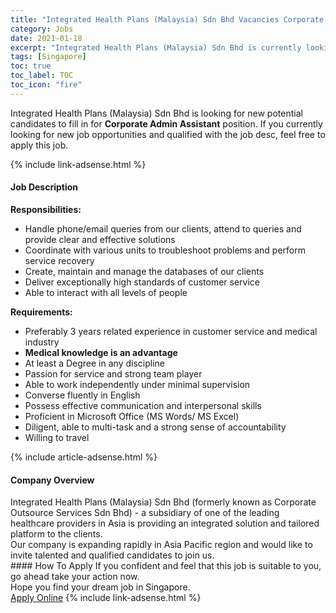 ```yaml
---
title: "Integrated Health Plans (Malaysia) Sdn Bhd Vacancies Corporate Admin Assistant" 
category: Jobs 
date: 2021-01-18 
excerpt: "Integrated Health Plans (Malaysia) Sdn Bhd is currently looking for suitable person to fill in the Corporate Admin Assistant which positioned at Singapore" 
tags: [Singapore] 
toc: true 
toc_label: TOC 
toc_icon: "fire" 
--- 
```


<p>Integrated Health Plans (Malaysia) Sdn Bhd is looking for new potential candidates to fill in for <b>Corporate Admin Assistant</b> position. If you currently looking for new job opportunities and qualified with the job desc, feel free to apply this job.
</p>{% include link-adsense.html %} 
<div><div><h4>Job Description</h4></div><div><div><span><div><div><strong>Responsibilities:</strong></div><ul><li>Handle phone/email queries from our clients, attend to queries and provide clear and effective solutions</li><li>Coordinate with various units to troubleshoot problems and perform service recovery</li><li>Create, maintain and manage the databases of our clients</li><li>Deliver exceptionally high standards of customer service</li><li>Able to interact with all levels of people</li></ul><div><strong>Requirements:</strong></div><div><ul><li>Preferably 3 years related experience in customer service and medical industry</li><li><strong>Medical knowledge is an advantage</strong></li><li>At least a Degree in any discipline</li><li>Passion for service and strong team player</li><li>Able to work independently under minimal supervision</li><li>Converse fluently in English</li><li>Possess effective communication and interpersonal skills</li><li>Proficient in Microsoft Office (MS Words/ MS Excel)</li><li>Diligent, able to multi-task and a strong sense of accountability</li><li>Willing to travel</li></ul></div></div></span></div></div></div> 
{% include article-adsense.html %} 
<div><div><h4>Company Overview</h4></div><div><div><span><div><div>Integrated Health Plans (Malaysia) Sdn Bhd (formerly known as Corporate Outsource Services Sdn Bhd) - a subsidiary of one of the leading healthcare providers in Asia is providing an integrated solution and tailored platform to the clients.<br>
Our company is expanding rapidly in Asia Pacific region and would like to invite talented and qualified candidates to join us.</div></div></span></div></div></div> 
#### How To Apply 
If you confident and feel that this job is suitable to you, go ahead take your action now. <br/> 
Hope you find your dream job in Singapore. <br/> 
<a href="https://www.jobstreet.com.my/en/job/corporate-admin-assistant-8305364/origin/sg?jobId=jobstreet-sg-job-8305364&sectionRank=16&token=0~849e6112-3678-4fdb-aa79-b6bbcb3c4f1a&fr=SRP%20View%20In%20New%20Ta" class="btn btn--info" target="_blank" rel="nofollow noopenner">Apply Online</a> 
{% include link-adsense.html %} 